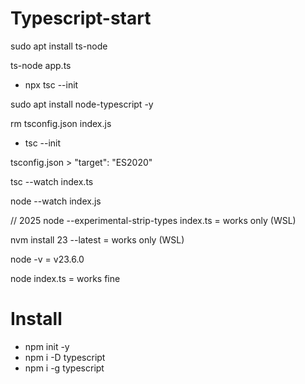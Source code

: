 # Typescript-start

sudo apt install ts-node

ts-node app.ts

- npx tsc --init


sudo apt install node-typescript -y

rm tsconfig.json index.js

- tsc --init

tsconfig.json > "target": "ES2020"

tsc --watch index.ts

node --watch index.js

// 2025
node --experimental-strip-types index.ts = works only (WSL)

nvm install 23 --latest = works only (WSL)

node -v = v23.6.0

node index.ts = works fine

# Install 

- npm init -y
- npm i -D typescript
- npm i -g typescript

